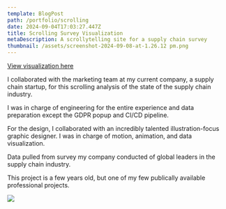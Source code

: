```yaml
---
template: BlogPost
path: /portfolio/scrolling
date: 2024-09-04T17:03:27.447Z
title: Scrolling Survey Visualization
metaDescription: A scrollytelling site for a supply chain survey
thumbnail: /assets/screenshot-2024-09-08-at-1.26.12 pm.png
---
```

[View visualization here](https://insights.interos.ai/2022-survey-report/)

I collaborated with the marketing team at my current company, a supply chain startup, for this scrolling analysis of the state of the supply chain industry. 

I was in charge of engineering for the entire experience and data preparation except the GDPR popup and CI/CD pipeline. 

For the design, I collaborated with an incredibly talented illustration-focus graphic designer. I was in charge of motion, animation, and data visualization.

Data pulled from survey my company conducted of global leaders in the supply chain industry.

This project is a few years old, but one of my few publically available professional projects.

![](/assets/screenshot-2024-09-08-at-1.08.57 pm.png)